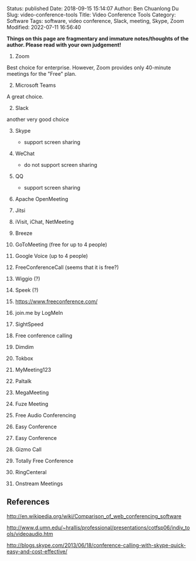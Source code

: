 Status: published
Date: 2018-09-15 15:14:07
Author: Ben Chuanlong Du
Slug: video-conference-tools
Title: Video Conference Tools
Category: Software
Tags: software, video conference, Slack, meeting, Skype, Zoom
Modified: 2022-07-11 16:56:40

**Things on this page are fragmentary and immature notes/thoughts of the author. Please read with your own judgement!**

1. Zoom

Best choice for enterprise.
However,
Zoom provides only 40-minute meetings for the "Free" plan.

2. Microsoft Teams

A great choice.

2. Slack

another very good choice
   
3. Skype 
    - support screen sharing

2. WeChat
    - do not support screen sharing

3. QQ
    - support screen sharing

2. Apache OpenMeeting

3. Jitsi

7. iVisit, iChat, NetMeeting

8. Breeze

10. GoToMeeting (free for up to 4 people)

11. Google Voice (up to 4 people)

12. FreeConferenceCall (seems that it is free?)

13. Wiggio (?)

14. Speek (?)

15. https://www.freeconference.com/

16. join.me by LogMeIn

17. SightSpeed

18. Free conference calling

19. Dimdim

20. Tokbox

21. MyMeeting123

22. Paltalk

23. MegaMeeting

24. Fuze Meeting

25. Free Audio Conferencing

26. Easy Conference

27. Easy Conference

28. Gizmo Call

29. Totally Free Conference

30. RingCenteral

31. Onstream Meetings

## References

http://en.wikipedia.org/wiki/Comparison_of_web_conferencing_software

http://www.d.umn.edu/~hrallis/professional/presentations/cotfsp06/indiv_tools/videoaudio.htm

http://blogs.skype.com/2013/06/18/conference-calling-with-skype-quick-easy-and-cost-effective/